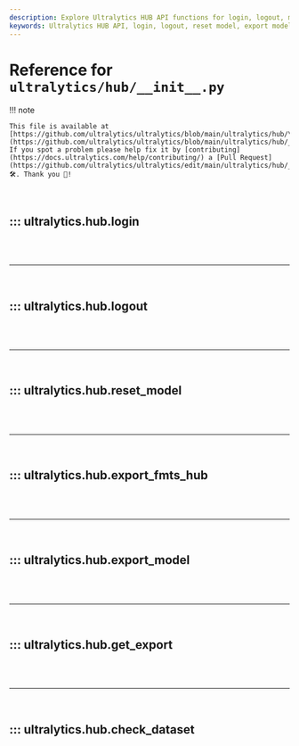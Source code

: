 ```yaml
---
description: Explore Ultralytics HUB API functions for login, logout, model reset, export, and dataset checks. Enhance your YOLO workflows with these essential utilities.
keywords: Ultralytics HUB API, login, logout, reset model, export model, check dataset, YOLO, machine learning
---
```


# Reference for `ultralytics/hub/__init__.py`

!!! note

    This file is available at [https://github.com/ultralytics/ultralytics/blob/main/ultralytics/hub/\_\_init\_\_.py](https://github.com/ultralytics/ultralytics/blob/main/ultralytics/hub/__init__.py). If you spot a problem please help fix it by [contributing](https://docs.ultralytics.com/help/contributing/) a [Pull Request](https://github.com/ultralytics/ultralytics/edit/main/ultralytics/hub/__init__.py) 🛠️. Thank you 🙏!

<br>

## ::: ultralytics.hub.login

<br><br><hr><br>

## ::: ultralytics.hub.logout

<br><br><hr><br>

## ::: ultralytics.hub.reset_model

<br><br><hr><br>

## ::: ultralytics.hub.export_fmts_hub

<br><br><hr><br>

## ::: ultralytics.hub.export_model

<br><br><hr><br>

## ::: ultralytics.hub.get_export

<br><br><hr><br>

## ::: ultralytics.hub.check_dataset

<br><br>
